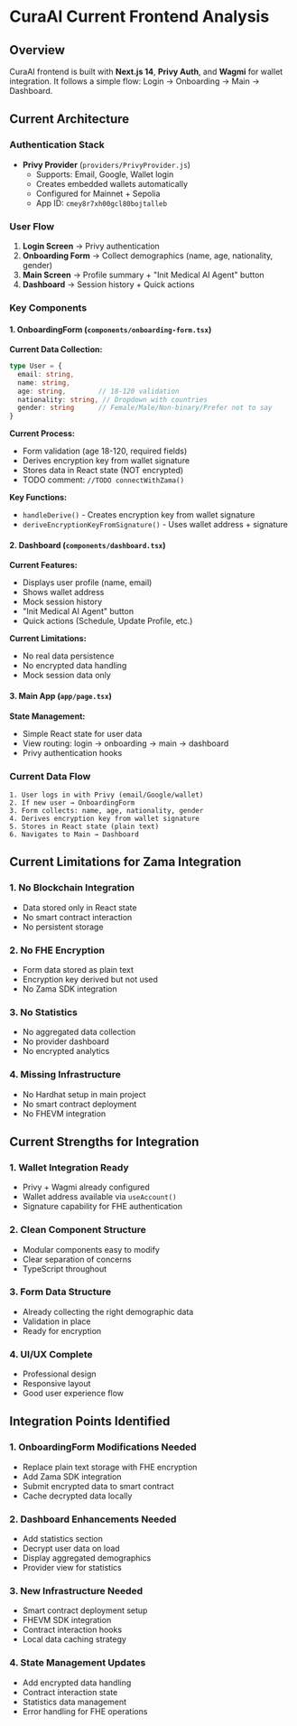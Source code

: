 # CuraAI Current Frontend Analysis

## Overview
CuraAI frontend is built with **Next.js 14**, **Privy Auth**, and **Wagmi** for wallet integration. It follows a simple flow: Login → Onboarding → Main → Dashboard.

## Current Architecture

### **Authentication Stack**
- **Privy Provider** (`providers/PrivyProvider.js`)
  - Supports: Email, Google, Wallet login
  - Creates embedded wallets automatically
  - Configured for Mainnet + Sepolia
  - App ID: `cmey8r7xh00gcl80bojtalleb`

### **User Flow**
1. **Login Screen** → Privy authentication
2. **Onboarding Form** → Collect demographics (name, age, nationality, gender)
3. **Main Screen** → Profile summary + "Init Medical AI Agent" button
4. **Dashboard** → Session history + Quick actions

### **Key Components**

#### **1. OnboardingForm (`components/onboarding-form.tsx`)**
**Current Data Collection:**
```typescript
type User = {
  email: string,
  name: string,
  age: string,        // 18-120 validation
  nationality: string, // Dropdown with countries
  gender: string      // Female/Male/Non-binary/Prefer not to say
}
```

**Current Process:**
- Form validation (age 18-120, required fields)
- Derives encryption key from wallet signature
- Stores data in React state (NOT encrypted)
- TODO comment: `//TODO connectWithZama()`

**Key Functions:**
- `handleDerive()` - Creates encryption key from wallet signature
- `deriveEncryptionKeyFromSignature()` - Uses wallet address + signature

#### **2. Dashboard (`components/dashboard.tsx`)**
**Current Features:**
- Displays user profile (name, email)
- Shows wallet address
- Mock session history
- "Init Medical AI Agent" button
- Quick actions (Schedule, Update Profile, etc.)

**Current Limitations:**
- No real data persistence
- No encrypted data handling
- Mock session data only

#### **3. Main App (`app/page.tsx`)**
**State Management:**
- Simple React state for user data
- View routing: login → onboarding → main → dashboard
- Privy authentication hooks

### **Current Data Flow**
```
1. User logs in with Privy (email/Google/wallet)
2. If new user → OnboardingForm
3. Form collects: name, age, nationality, gender
4. Derives encryption key from wallet signature
5. Stores in React state (plain text)
6. Navigates to Main → Dashboard
```

## Current Limitations for Zama Integration

### **1. No Blockchain Integration**
- Data stored only in React state
- No smart contract interaction
- No persistent storage

### **2. No FHE Encryption**
- Form data stored as plain text
- Encryption key derived but not used
- No Zama SDK integration

### **3. No Statistics**
- No aggregated data collection
- No provider dashboard
- No encrypted analytics

### **4. Missing Infrastructure**
- No Hardhat setup in main project
- No smart contract deployment
- No FHEVM integration

## Current Strengths for Integration

### **1. Wallet Integration Ready**
- Privy + Wagmi already configured
- Wallet address available via `useAccount()`
- Signature capability for FHE authentication

### **2. Clean Component Structure**
- Modular components easy to modify
- Clear separation of concerns
- TypeScript throughout

### **3. Form Data Structure**
- Already collecting the right demographic data
- Validation in place
- Ready for encryption

### **4. UI/UX Complete**
- Professional design
- Responsive layout
- Good user experience flow

## Integration Points Identified

### **1. OnboardingForm Modifications Needed**
- Replace plain text storage with FHE encryption
- Add Zama SDK integration
- Submit encrypted data to smart contract
- Cache decrypted data locally

### **2. Dashboard Enhancements Needed**
- Add statistics section
- Decrypt user data on load
- Display aggregated demographics
- Provider view for statistics

### **3. New Infrastructure Needed**
- Smart contract deployment setup
- FHEVM SDK integration
- Contract interaction hooks
- Local data caching strategy

### **4. State Management Updates**
- Add encrypted data handling
- Contract interaction state
- Statistics data management
- Error handling for FHE operations
